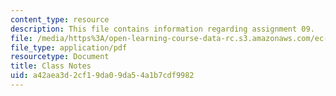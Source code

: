 ```yaml
---
content_type: resource
description: This file contains information regarding assignment 09.
file: /media/https%3A/open-learning-course-data-rc.s3.amazonaws.com/ec-050-recreate-experiments-from-history-inform-the-future-from-the-past-galileo-january-iap-2010/a42aea3d2cf19da09da54a1b7cdf9982_MITEC_050IAP10_assn09.pdf
file_type: application/pdf
resourcetype: Document
title: Class Notes
uid: a42aea3d-2cf1-9da0-9da5-4a1b7cdf9982
---
```

